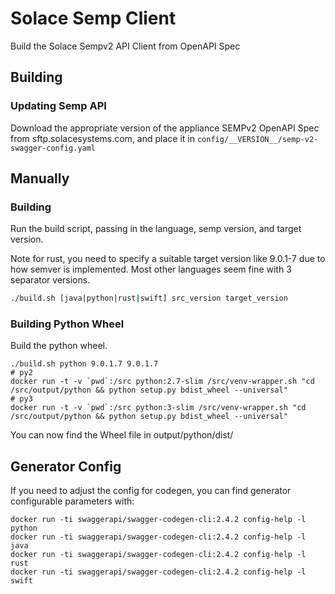 # Solace Semp Client

Build the Solace Sempv2 API Client from OpenAPI Spec

## Building

### Updating Semp API

Download the appropriate version of the appliance SEMPv2 OpenAPI Spec from sftp.solacesystems.com, and place it in `config/__VERSION__/semp-v2-swagger-config.yaml`

## Manually

### Building

Run the build script, passing in the language, semp version, and target version. 

Note for rust, you need to specify a suitable target version like 9.0.1-7 due to how semver is implemented. Most other languages seem fine with 3 separator versions. 

```bash
./build.sh [java|python|rust|swift] src_version target_version
```

### Building Python Wheel

Build the python wheel.

    ./build.sh python 9.0.1.7 9.0.1.7
    # py2
    docker run -t -v `pwd`:/src python:2.7-slim /src/venv-wrapper.sh "cd /src/output/python && python setup.py bdist_wheel --universal"
    # py3
    docker run -t -v `pwd`:/src python:3-slim /src/venv-wrapper.sh "cd /src/output/python && python setup.py bdist_wheel --universal"

You can now find the Wheel file in output/python/dist/


## Generator Config

If you need to adjust the config for codegen, you can find generator configurable
parameters with:

    docker run -ti swaggerapi/swagger-codegen-cli:2.4.2 config-help -l python
    docker run -ti swaggerapi/swagger-codegen-cli:2.4.2 config-help -l java
    docker run -ti swaggerapi/swagger-codegen-cli:2.4.2 config-help -l rust
    docker run -ti swaggerapi/swagger-codegen-cli:2.4.2 config-help -l swift

